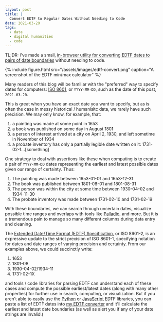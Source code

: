 ```yaml
---
layout: post
title: |
  Convert EDTF to Regular Dates Without Needing to Code
date: 2021-03-20
tags:
  - data
  - digital humanities
  - code
---
```


TL;DR: I've made a small, [in-browser utility for converting EDTF dates to pairs of date boundaries][edtfconverter] without needing to code.

[edtfconverter]: /pages/edtf.html

{% include figure.html src="/assets/images/edtf-convert.png" caption="A screenshot of the EDTF min/max calculator" %}

Many readers of this blog will be familiar with the "preferred" way to specify dates for computers: [ISO 8601](https://en.wikipedia.org/wiki/ISO_8601), or `YYYY-MM-DD`, such as the date of this post, `2021-03-20`.

This is great when you have an exact date you want to specify, but as is often the case in messy historical / humanisitc data, we rarely have such precision. We may only know, for example, that:

1. a painting was made at some point in 1653
2. a book was published on some day in August 1801
3. a person of interest arrived at a city on April 2, 1930, and left sometime in November of 1934
4. a probate inventory has only a partially legible date written on it: 1731-02-1...\[something\]

One strategy to deal with assertions like these when computing is to create a pair of `YYYY-MM-DD` dates representing the earliest and latest possible dates given our range of certainty. Thus:

1. The painting was made between 1653-01-01 and 1653-12-31
2. The book was published between 1801-08-01 and 1801-08-31
3. The person was within the city at some time between 1930-04-02 and 1934-11-30
4. The probate inventory was made between 1731-02-10 and 1731-02-19

With these boundaries, we can search through uncertain dates, visualize possible time ranges and overlaps with tools like [Palladio](/mapping-knoedler-palladio), and more. But it is a tremendous pain to manage so many different columns during data entry and cleaning.

The [Extended Date/Time Format (EDTF) Specification](https://www.loc.gov/standards/datetime/), or ISO 8601-2, is an expressive update to the strict precision of ISO 8601-1, specifying notation for dates and date ranges of varying precision and certainty. From our examples above, we could succinctly write:

1. 1653
2. 1801-08
3. 1930-04-02/1934-11
4. 1731-02-1X

and tools / code libraries for parsing EDTF can understand each of these cases and compute the possible earliest/latest dates (along with many other properties) for further use in search, computing, or visualization. But if you aren't able to easily use the [Python](https://github.com/ixc/python-edtf) or [JavaScript](https://github.com/inukshuk/edtf.js) EDTF libraries, you can paste a list of EDTF dates into [my EDTF converter][edtfconverter] and it'll calculate the earliest and latest date boundaries (as well as alert you if any of your date strings are invalid.)